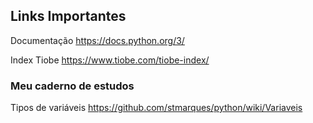 
## Links Importantes

Documentação
https://docs.python.org/3/

Index Tiobe
https://www.tiobe.com/tiobe-index/

### Meu caderno de estudos

Tipos de variáveis
https://github.com/stmarques/python/wiki/Variaveis

